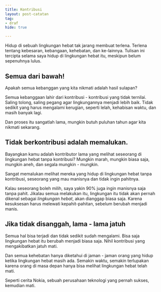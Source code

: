 ```yaml
---
title: Kontribusi
layout: post-catatan
tag: 
- draf
hide: true

---
```


Hidup di sebuah lingkungan hebat tak jarang membuat terlena. Terlena tentang kebesaran, kebangaan, kehebatan, dan ke-lainnya. Tulisan ini tercipta selama saya hidup di lingkungan hebat itu, meskipun belum sepenuhnya lulus.

## Semua dari bawah!
Apakah semua kebanggan yang kita nikmati adalah hasil sulapan?

Semua kebanggaan lahir dari kontribusi - kontribusi yang tidak ternilai. Saling tolong, saling pegang agar lingkungannya menjadi lebih baik. Tidak sedikit yang harus mengalami kerugian, seperti lelah, kehabisan waktu, dan masih banyak lagi.

Dan proses itu sangatlah lama, mungkin butuh puluhan tahun agar kita nikmati sekarang.

## Tidak berkontribusi adalah memalukan.
Bayangkan kamu adalah kontributor lama yang melihat seseorang di lingkungan hebat tanpa kontribusi? Mungkin marah, mungkin biasa saja, mungkin aneh, dan segala mungkin - mungkin.

Sangat memalukan melihat mereka yang hidup di lingkungan hebat tanpa kontribusi, seseorang yang mau manisnya dan tidak ingin pahitnya.

Kalau seseorang boleh milih, saya yakin 90% juga ingin manisnya saja tanpa pahit. Jikalau semua melakukan itu, lingkungan itu tidak akan pernah dikenal sebagai *lingkungan hebat*, akan dianggap biasa saja. Karena kesuksesan harus melewati kepahit-pahitan, sebelum berubah menjadi manis.

## Jika tidak disanggah, lama - lama jatuh
Semua hal bisa terjadi dan tidak sedikit sudah mengalami. Bisa saja lingkungan hebat itu berubah menjadi biasa saja. Nihil kontribusi yang mengakibatkan jatuh mati.

Dan semua kehebatan hanya diketahui di jaman - jaman orang yang hidup ketika lingkungan hebat masih ada. Semakin waktu, semakin terlupakan karena orang di masa depan hanya bisa melihat lingkungan hebat telah mati.

Seperti cerita Nokia, sebuah perusahaan teknologi yang pernah sukses, kemudian mati.
